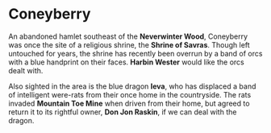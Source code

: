 # Coneyberry

An abandoned hamlet southeast of the **Neverwinter Wood**, Coneyberry was once the site of a religious shrine, the **Shrine of Savras**. Though left untouched for years, the shrine has recently been overrun by a band of orcs with a blue handprint on their faces. **Harbin Wester** would like the orcs dealt with.

Also sighted in the area is the blue dragon **Ieva**, who has displaced a band of intelligent were-rats from their once home in the countryside. The rats invaded **Mountain Toe Mine** when driven from their home, but agreed to return it to its rightful owner, **Don Jon Raskin**, if we can deal with the dragon.
